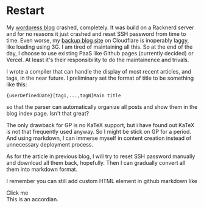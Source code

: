 # Restart
My [wordpress blog](https://blog.zhoulingyu.net) crashed, completely. It was build on a Racknerd server and for no reasons it just crashed and reset SSH password from time to time. Even worse, my [backup blog site](https://cfblog.xoysroam.workers.dev/) on Cloudflare is inoperably laggy, like loading using 3G. I am tired of maintaining all this. So at the end of the day, I choose to use existing PaaS like Github pages (currently decided) or Vercel. At least it's their responsibility to do the maintainence and trivals. 

I wrote a compiler that can handle the display of most recent articles, and tags, in the near future. I preliminary set the format of title to be something like this:
```
{userDefinedDate}[tag1,...,tagN]Main title
``` 

so that the parser can automatically organize all posts and show them in the blog index page. Isn't that great? 

The only drawback for GP is no KaTeX support, but i have found out KaTeX is not that frequently used anyway. So I might be stick on GP for a period. And using markdown, I can immerse myself in content creation instead of unnecessary deployment process.

As for the article in previous blog, I will try to reset SSH password manually and download all them back, hopefully. Then I can gradually convert all them into markdown format.

I remember you can still add custom HTML element in github markdown like

<detials>
<summary>
Click me
</summary>
This is an accordian.
</detials>
